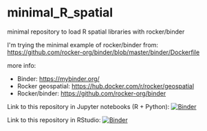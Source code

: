 # minimal_R_spatial
minimal repository to load R spatial libraries with rocker/binder

I'm trying the minimal example of rocker/binder from:
https://github.com/rocker-org/binder/blob/master/binder/Dockerfile

more info:

* Binder: https://mybinder.org/
* Rocker geospatial: https://hub.docker.com/r/rocker/geospatial
* Rocker/binder: https://github.com/rocker-org/binder


Link to this repository in Jupyter notebooks (R + Python): [![Binder](http://mybinder.org/badge.svg)](http://beta.mybinder.org/v2/gh/lennertschepers/minimal_R_spatial/master)

Link to this repository in RStudio: [![Binder](http://mybinder.org/badge.svg)](http://beta.mybinder.org/v2/gh/lennertschepers/minimal_R_spatial/master?urlpath=rstudio)

